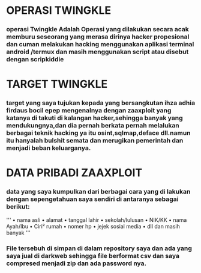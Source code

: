# OPERASI TWINGKLE
### operasi Twingkle Adalah Operasi yang dilakukan secara acak memburu seseorang yang merasa dirinya hacker propesional dan cuman melakukan hacking menggunakan aplikasi terminal android /termux dan masih menggunakan script atau disebut dengan scripkiddie

# TARGET TWINGKLE
### target yang saya tujukan kepada yang bersangkutan ihza adhia firdaus bocil epep mengenalnya dengan zaaxploit yang katanya di takuti di kalangan hacker,sehingga banyak yang mendukungnya,dan dia pernah berkata pernah melalukan berbagai teknik hacking ya itu osint,sqlmap,deface dll.namun itu hanyalah bulshit semata dan merugikan pemerintah dan menjadi beban keluarganya.

# DATA PRIBADI ZAAXPLOIT
### data yang saya kumpulkan dari berbagai cara yang di lakukan dengan sepengetahuan saya sendiri di antaranya sebagai berikut:
'''
   • nama asli
   • alamat
   • tanggal lahir
   • sekolah/lulusan
   • NIK/KK 
   • nama Ayah/Ibu 
   • Ciri² rumah 
   • nomer hp
   • jejek sosial media
   • dll dan masih banyak
'''
### File tersebuh di simpan di dalam repository saya dan ada yang saya jual di darkweb sehingga file berformat csv dan saya compresed menjadi zip dan ada password nya.
